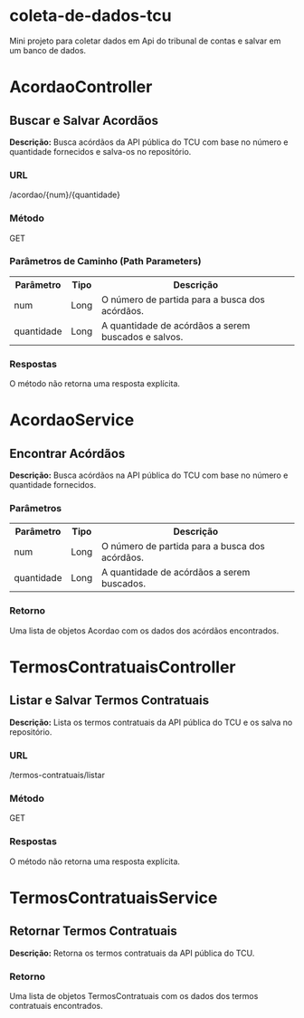 # coleta-de-dados-tcu
Mini projeto para coletar dados em Api do tribunal de contas e salvar em um banco de dados.

<h1>AcordaoController</h1>

<h2>Buscar e Salvar Acordãos</h2>

<p><strong>Descrição:</strong> Busca acórdãos da API pública do TCU com base no número e quantidade fornecidos e salva-os no repositório.</p>

<h3>URL</h3>
<p>/acordao/{num}/{quantidade}</p>

<h3>Método</h3>
<p>GET</p>

<h3>Parâmetros de Caminho (Path Parameters)</h3>
<table>
  <tr>
    <th>Parâmetro</th>
    <th>Tipo</th>
    <th>Descrição</th>
  </tr>
  <tr>
    <td>num</td>
    <td>Long</td>
    <td>O número de partida para a busca dos acórdãos.</td>
  </tr>
  <tr>
    <td>quantidade</td>
    <td>Long</td>
    <td>A quantidade de acórdãos a serem buscados e salvos.</td>
  </tr>
</table>

<h3>Respostas</h3>
<p>O método não retorna uma resposta explícita.</p>


<h1>AcordaoService</h1>

<h2>Encontrar Acórdãos</h2>

<p><strong>Descrição:</strong> Busca acórdãos na API pública do TCU com base no número e quantidade fornecidos.</p>

<h3>Parâmetros</h3>
<table>
  <tr>
    <th>Parâmetro</th>
    <th>Tipo</th>
    <th>Descrição</th>
  </tr>
  <tr>
    <td>num</td>
    <td>Long</td>
    <td>O número de partida para a busca dos acórdãos.</td>
  </tr>
  <tr>
    <td>quantidade</td>
    <td>Long</td>
    <td>A quantidade de acórdãos a serem buscados.</td>
  </tr>
</table>

<h3>Retorno</h3>
<p>Uma lista de objetos Acordao com os dados dos acórdãos encontrados.</p>

<h1>TermosContratuaisController</h1>

<h2>Listar e Salvar Termos Contratuais</h2>

<p><strong>Descrição:</strong> Lista os termos contratuais da API pública do TCU e os salva no repositório.</p>

<h3>URL</h3>
<p>/termos-contratuais/listar</p>

<h3>Método</h3>
<p>GET</p>

<h3>Respostas</h3>
<p>O método não retorna uma resposta explícita.</p>


<h1>TermosContratuaisService</h1>

<h2>Retornar Termos Contratuais</h2>

<p><strong>Descrição:</strong> Retorna os termos contratuais da API pública do TCU.</p>

<h3>Retorno</h3>
<p>Uma lista de objetos TermosContratuais com os dados dos termos contratuais encontrados.</p>
